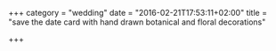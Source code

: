 +++
category = "wedding"
date = "2016-02-21T17:53:11+02:00"
title = "save the date card with hand drawn botanical and floral decorations"

+++

